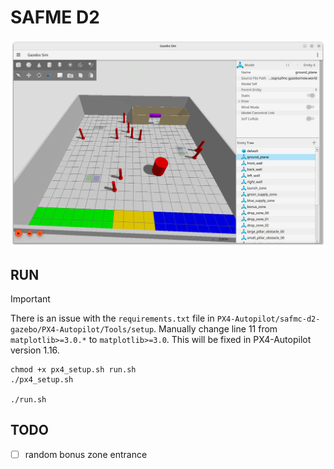# SAFME D2

![Screenshot](docs/Screenshot%20from%202024-12-06%2001-12-12.png)

## RUN

> [!IMPORTANT]  
> There is an issue with the `requirements.txt` file in `PX4-Autopilot/safmc-d2-gazebo/PX4-Autopilot/Tools/setup`.
> Manually change line 11 from `matplotlib>=3.0.*` to `matplotlib>=3.0`. This will be fixed in PX4-Autopilot version 1.16.

```
chmod +x px4_setup.sh run.sh
./px4_setup.sh

./run.sh
```

## TODO

- [ ] random bonus zone entrance
